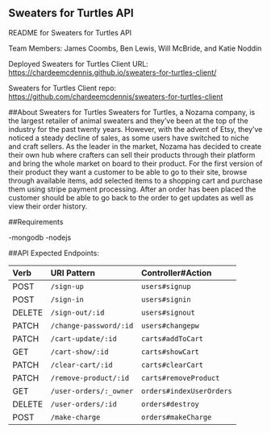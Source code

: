 ## Sweaters for Turtles API

README for Sweaters for Turtles API

Team Members: James Coombs, Ben Lewis, Will McBride, and Katie Noddin

Deployed Sweaters for Turtles Client URL: https://chardeemcdennis.github.io/sweaters-for-turtles-client/

Sweaters for Turtles Client repo: https://github.com/chardeemcdennis/sweaters-for-turtles-client

##About Sweaters for Turtles
	Sweaters for Turtles, a Nozama company, is the largest retailer of animal sweaters and they’ve been at the top of the industry for the past twenty years. However, with the advent of Etsy, they’ve noticed a steady decline of sales, as some users have switched to niche and craft sellers. As the leader in the market, Nozama has decided to create their own hub where crafters can sell their products through their platform and bring the whole market on board to their product.
	For the first version of their product they want a customer to be able to go to their site, browse through available items, add selected items to a shopping cart and purchase them using stripe payment processing. After an order has been placed the customer should be able to go back to the order to get updates as well as view their order history.

##Requirements

-mongodb
-nodejs

##API Expected Endpoints:

| Verb   | URI Pattern            | Controller#Action         |
|:-------|:-----------------------|:--------------------------|
| POST   | `/sign-up`             | `users#signup`            |
| POST   | `/sign-in`             | `users#signin`            |
| DELETE | `/sign-out/:id`        | `users#signout`           |
| PATCH  | `/change-password/:id` | `users#changepw`          |
| PATCH  | `/cart-update/:id`     | `carts#addToCart`         |
| GET    | `/cart-show/:id`       | `carts#showCart`          |
| PATCH  | `/clear-cart/:id`      | `carts#clearCart`         |
| PATCH  | `/remove-product/:id`  | `carts#removeProduct`     |
| GET    | `/user-orders/:_owner` | `orders#indexUserOrders`  |
| DELETE | `/user-orders/:id`     | `orders#destroy`          |
| POST   | `/make-charge`         | `orders#makeCharge`       |
